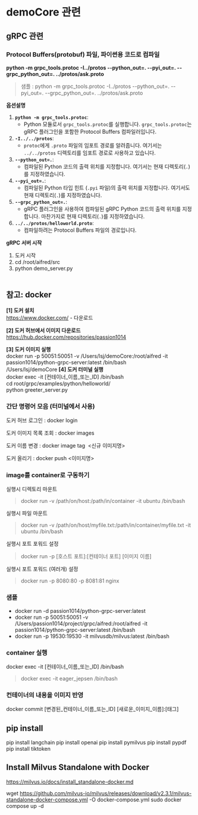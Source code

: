 # demoCore 관련

## gRPC 관련

### Protocol Buffers(protobuf) 파일, 파이썬용 코드로 컴파일<br>

**python -m grpc_tools.protoc -I../protos --python_out=. --pyi_out=. --grpc_python_out=. ../protos/ask.proto**

> 샘플 : python -m grpc_tools.protoc -I../protos --python_out=. --pyi_out=. --grpc_python_out=. ../protos/ask.proto

**옵션설명**

1. **`python -m grpc_tools.protoc`**:
   - Python 모듈로서 `grpc_tools.protoc`를 실행합니다. `grpc_tools.protoc`는 gRPC 플러그인을 포함한 Protocol Buffers 컴파일러입니다.
2. **`-I../../protos`**:
   - `protoc`에게 `.proto` 파일의 임포트 경로를 알려줍니다. 여기서는 `../../protos` 디렉토리를 임포트 경로로 사용하고 있습니다.
3. **`--python_out=.`**:
   - 컴파일된 Python 코드의 출력 위치를 지정합니다. 여기서는 현재 디렉토리(`.`)를 지정하였습니다.
4. **`--pyi_out=.`**:
   - 컴파일된 Python 타입 힌트 (`.pyi` 파일)의 출력 위치를 지정합니다. 여기서도 현재 디렉토리(`.`)를 지정하였습니다.
5. **`--grpc_python_out=.`**:
   - gRPC 플러그인을 사용하여 컴파일된 gRPC Python 코드의 출력 위치를 지정합니다. 마찬가지로 현재 디렉토리(`.`)를 지정하였습니다.
6. **`../../protos/helloworld.proto`**:
   - 컴파일하려는 Protocol Buffers 파일의 경로입니다.

**gRPC 서버 시작**

1. 도커 시작
2. cd /root/aifred/src
3. python demo_server.py
   <br><br>

## 참고: docker

**[1] 도커 설치**<br>
https://www.docker.com/ - 다운로드

**[2] 도커 허브에서 이미지 다운로드**<br>
https://hub.docker.com/repositories/passion1014

**[3] 도커 이미지 실행**<br>
docker run -p 50051:50051 -v /Users/lsj/demoCore:/root/aifred -it passion1014/python-grpc-server:latest /bin/bash<br>
/Users/lsj/demoCore
**[4] 도커 터미널 실행**<br>
docker exec -it [컨테이너_이름_또는_ID] /bin/bash<br>
cd root/grpc/examples/python/helloworld/<br>
python greeter_server.py

### 간단 명령어 모음 (터미널에서 사용)

도커 허브 로그인 : docker login

도커 이미지 목록 조회 : docker images

도커 이름 변경 : docker image tag <image id> <신규 이미지명>

도커 올리기 : docker push <이미지명>

### image를 container로 구동하기

실행시 디렉토리 마운트

> docker run -v /path/on/host:/path/in/container -it ubuntu /bin/bash

실행시 파일 마운트

> docker run -v /path/on/host/myfile.txt:/path/in/container/myfile.txt -it ubuntu /bin/bash

실행시 포트 포워드 설정

> docker run -p [호스트 포트]:[컨테이너 포트] [이미지 이름]

실행시 포트 포워드 (여러개) 설정

> docker run -p 8080:80 -p 8081:81 nginx

### 샘플

- docker run -d passion1014/python-grpc-server:latest
- docker run -p 50051:50051 -v /Users/passion1014/project/grpc/aifred:/root/aifred -it passion1014/python-grpc-server:latest /bin/bash
- docker run -p 19530:19530 -it milvusdb/milvus:latest /bin/bash

### container 실행

docker exec -it [컨테이너_이름_또는_ID] /bin/bash

> docker exec -it eager_jepsen /bin/bash

### 컨테이너의 내용을 이미지 반영

docker commit [변경된_컨테이너_이름_또는_ID] [새로운_이미지_이름]:[태그]

## pip install

pip install langchain
pip install openai
pip install pymilvus
pip install pypdf
pip install tiktoken

## Install Milvus Standalone with Docker

https://milvus.io/docs/install_standalone-docker.md

wget https://github.com/milvus-io/milvus/releases/download/v2.3.1/milvus-standalone-docker-compose.yml -O docker-compose.yml
sudo docker compose up -d
